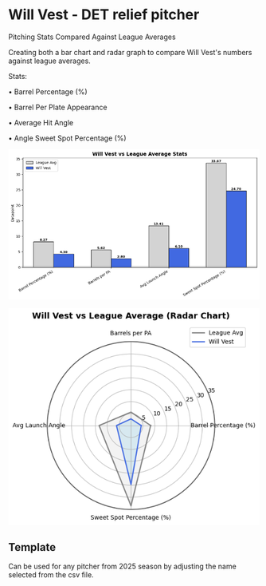 # Will Vest - DET relief pitcher
Pitching Stats Compared Against League Averages

Creating both a bar chart and radar graph to compare Will Vest's numbers against league averages.

Stats: 

•	Barrel Percentage (%)

•	Barrel Per Plate Appearance

•	Average Hit Angle

•	Angle Sweet Spot Percentage (%)

![bar](Images/vest_bar_chart.png)

![bar](Images/vest_radar_graph.png)


## Template
Can be used for any pitcher from 2025 season by adjusting the name selected from the csv file.
